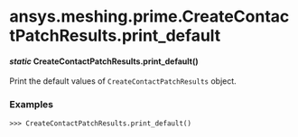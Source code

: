 # ansys.meshing.prime.CreateContactPatchResults.print_default

<a id="ansys.meshing.prime.CreateContactPatchResults.print_default"></a>

#### *static* CreateContactPatchResults.print_default()

Print the default values of `CreateContactPatchResults` object.

### Examples

```pycon
>>> CreateContactPatchResults.print_default()
```

<!-- !! processed by numpydoc !! -->
